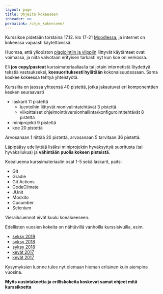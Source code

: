 ```yaml
---
layout: page
title: Ohjeita kokeeseen
inheader: no
permalink: /ohje_kokeeseen/
---
```


Kurssikoe pidetään torstaina 17.12. klo 17-21 [Moodlessa](https://moodle.helsinki.fi/course/view.php?id=42876), ja internet on kokeessa vapaasti käytettävissä.

Huomaa, että yliopiston [plagiointiin ja vilppiin](https://studies.helsinki.fi/ohjeet/artikkeli/mita-ovat-vilppi-ja-plagiointi) liittyvät käytänteet ovat voimassa, ja niitä valvotaan erityisen tarkasti nyt kun koe on verkossa. 

Eli **jos copy/pasteat** kurssimateriaaliaalia tai jotain internetistä löydettyä tekstiä vastaukseksi, **koesuorituksesti hylätään** kokonaisuudessaan. Sama koskee kokeessa tehtyä yhteistyötä.

Kurssilta on jaossa yhteensä 40 pistettä, jotka jakautuvat eri komponenttien kesken seuraavasti

- laskarit 11 pistettä
  - luentoihin liittyvät monivalintatehtävät 3 pistettä 
  - viikoittaiset ohjelmointi/versionhallinta/konfigurointitehtävät 8 pistettä
- miniprojekti 9 pistettä
- koe 20 pistettä

Arvosanaan 1 riittää 20 pistettä, arvosanaan 5 tarvitaan 36 pistettä. 

Läpipääsy edellyttää lisäksi miniprojektin hyväksyttyä suoritusta (tai hyväksilukua) ja **vähintään puolia kokeen pisteistä**.

Koealueena kurssimateriaalin osat 1-5 sekä laskarit, paitsi

- Git
- Gradle 
- Git Actions
- CodeClimate 
- JUnit 
- Mockito 
- Cucumber 
- Selenium

Vierailuluennot eivät kuulu koealueeseen.

Edellisten vuosien kokeita on nähtävillä vanhoilla kurssisivuilla, esim.
- [syksy 2019](/koe2019)
- [syksy 2018](https://github.com/mluukkai/Ohjelmistotuotanto2018)
- [syksy 2018](https://github.com/mluukkai/ohjelmistotuotanto2017)
- [kevät 2017](https://github.com/mluukkai/ohtu2017)
- [kevät 2017](https://github.com/mluukkai/ohtu2016)

Kysymyksien luonne tulee nyt olemaan hieman erilainen kuin aiempina vuosina. 

**Myös uusintakoetta ja erilliskokeita koskevat samat ohjeet mitä kurssikoetta**
